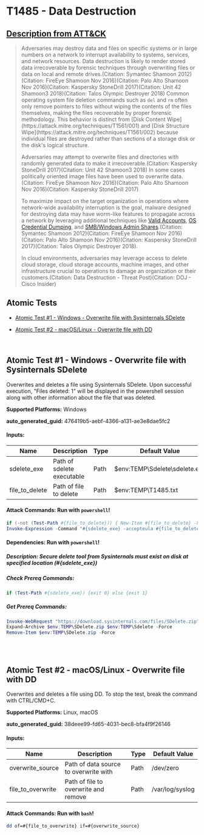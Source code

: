 # T1485 - Data Destruction
## [Description from ATT&CK](https://attack.mitre.org/techniques/T1485)
<blockquote>Adversaries may destroy data and files on specific systems or in large numbers on a network to interrupt availability to systems, services, and network resources. Data destruction is likely to render stored data irrecoverable by forensic techniques through overwriting files or data on local and remote drives.(Citation: Symantec Shamoon 2012)(Citation: FireEye Shamoon Nov 2016)(Citation: Palo Alto Shamoon Nov 2016)(Citation: Kaspersky StoneDrill 2017)(Citation: Unit 42 Shamoon3 2018)(Citation: Talos Olympic Destroyer 2018) Common operating system file deletion commands such as <code>del</code> and <code>rm</code> often only remove pointers to files without wiping the contents of the files themselves, making the files recoverable by proper forensic methodology. This behavior is distinct from [Disk Content Wipe](https://attack.mitre.org/techniques/T1561/001) and [Disk Structure Wipe](https://attack.mitre.org/techniques/T1561/002) because individual files are destroyed rather than sections of a storage disk or the disk's logical structure.

Adversaries may attempt to overwrite files and directories with randomly generated data to make it irrecoverable.(Citation: Kaspersky StoneDrill 2017)(Citation: Unit 42 Shamoon3 2018) In some cases politically oriented image files have been used to overwrite data.(Citation: FireEye Shamoon Nov 2016)(Citation: Palo Alto Shamoon Nov 2016)(Citation: Kaspersky StoneDrill 2017)

To maximize impact on the target organization in operations where network-wide availability interruption is the goal, malware designed for destroying data may have worm-like features to propagate across a network by leveraging additional techniques like [Valid Accounts](https://attack.mitre.org/techniques/T1078), [OS Credential Dumping](https://attack.mitre.org/techniques/T1003), and [SMB/Windows Admin Shares](https://attack.mitre.org/techniques/T1021/002).(Citation: Symantec Shamoon 2012)(Citation: FireEye Shamoon Nov 2016)(Citation: Palo Alto Shamoon Nov 2016)(Citation: Kaspersky StoneDrill 2017)(Citation: Talos Olympic Destroyer 2018).

In cloud environments, adversaries may leverage access to delete cloud storage, cloud storage accounts, machine images, and other infrastructure crucial to operations to damage an organization or their customers.(Citation: Data Destruction - Threat Post)(Citation: DOJ  - Cisco Insider)</blockquote>

## Atomic Tests

- [Atomic Test #1 - Windows - Overwrite file with Sysinternals SDelete](#atomic-test-1---windows---overwrite-file-with-sysinternals-sdelete)

- [Atomic Test #2 - macOS/Linux - Overwrite file with DD](#atomic-test-2---macoslinux---overwrite-file-with-dd)


<br/>

## Atomic Test #1 - Windows - Overwrite file with Sysinternals SDelete
Overwrites and deletes a file using Sysinternals SDelete. Upon successful execution, "Files deleted: 1" will be displayed in
the powershell session along with other information about the file that was deleted.

**Supported Platforms:** Windows


**auto_generated_guid:** 476419b5-aebf-4366-a131-ae3e8dae5fc2





#### Inputs:
| Name | Description | Type | Default Value |
|------|-------------|------|---------------|
| sdelete_exe | Path of sdelete executable | Path | $env:TEMP&#92;Sdelete&#92;sdelete.exe|
| file_to_delete | Path of file to delete | Path | $env:TEMP&#92;T1485.txt|


#### Attack Commands: Run with `powershell`! 


```powershell
if (-not (Test-Path #{file_to_delete})) { New-Item #{file_to_delete} -Force }
Invoke-Expression -Command "#{sdelete_exe} -accepteula #{file_to_delete}"
```




#### Dependencies:  Run with `powershell`!
##### Description: Secure delete tool from Sysinternals must exist on disk at specified location (#{sdelete_exe})
##### Check Prereq Commands:
```powershell
if (Test-Path #{sdelete_exe}) {exit 0} else {exit 1}
```
##### Get Prereq Commands:
```powershell
Invoke-WebRequest "https://download.sysinternals.com/files/SDelete.zip" -OutFile "$env:TEMP\SDelete.zip"
Expand-Archive $env:TEMP\SDelete.zip $env:TEMP\Sdelete -Force
Remove-Item $env:TEMP\SDelete.zip -Force
```




<br/>
<br/>

## Atomic Test #2 - macOS/Linux - Overwrite file with DD
Overwrites and deletes a file using DD.
To stop the test, break the command with CTRL/CMD+C.

**Supported Platforms:** Linux, macOS


**auto_generated_guid:** 38deee99-fd65-4031-bec8-bfa4f9f26146





#### Inputs:
| Name | Description | Type | Default Value |
|------|-------------|------|---------------|
| overwrite_source | Path of data source to overwrite with | Path | /dev/zero|
| file_to_overwrite | Path of file to overwrite and remove | Path | /var/log/syslog|


#### Attack Commands: Run with `bash`! 


```bash
dd of=#{file_to_overwrite} if=#{overwrite_source}
```






<br/>

